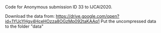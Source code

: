 Code for Anonymous submission ID 33 to IJCAI2020.

Download the data from: https://drive.google.com/open?id=1YUcYHgv4HceHOzza8OGzMp092taKAAq1
Put the uncompressed data to the folder "data"